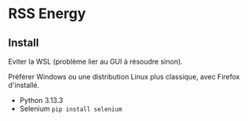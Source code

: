 # RSS Energy

## Install 

Eviter la WSL (problème lier au GUI à résoudre sinon).

Préférer Windows ou une distribution Linux plus classique, avec Firefox d'installé.

- Python 3.13.3
- Selenium `pip install selenium`

